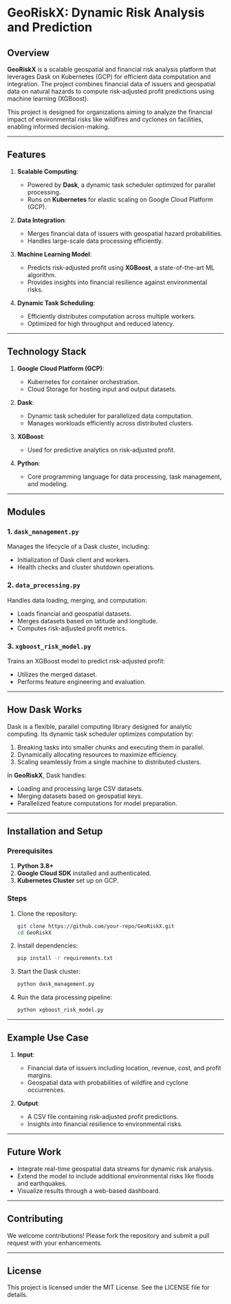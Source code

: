 # **GeoRiskX: Dynamic Risk Analysis and Prediction**

## Overview
**GeoRiskX** is a scalable geospatial and financial risk analysis platform that leverages Dask on Kubernetes (GCP) for efficient data computation and integration. The project combines financial data of issuers and geospatial data on natural hazards to compute risk-adjusted profit predictions using machine learning (XGBoost).

This project is designed for organizations aiming to analyze the financial impact of environmental risks like wildfires and cyclones on facilities, enabling informed decision-making.

---

## Features
1. **Scalable Computing**:
   - Powered by **Dask**, a dynamic task scheduler optimized for parallel processing.
   - Runs on **Kubernetes** for elastic scaling on Google Cloud Platform (GCP).

2. **Data Integration**:
   - Merges financial data of issuers with geospatial hazard probabilities.
   - Handles large-scale data processing efficiently.

3. **Machine Learning Model**:
   - Predicts risk-adjusted profit using **XGBoost**, a state-of-the-art ML algorithm.
   - Provides insights into financial resilience against environmental risks.

4. **Dynamic Task Scheduling**:
   - Efficiently distributes computation across multiple workers.
   - Optimized for high throughput and reduced latency.

---

## Technology Stack
1. **Google Cloud Platform (GCP)**:
   - Kubernetes for container orchestration.
   - Cloud Storage for hosting input and output datasets.

2. **Dask**:
   - Dynamic task scheduler for parallelized data computation.
   - Manages workloads efficiently across distributed clusters.

3. **XGBoost**:
   - Used for predictive analytics on risk-adjusted profit.

4. **Python**:
   - Core programming language for data processing, task management, and modeling.

---

## Modules

### 1. `dask_management.py`
Manages the lifecycle of a Dask cluster, including:
   - Initialization of Dask client and workers.
   - Health checks and cluster shutdown operations.

### 2. `data_processing.py`
Handles data loading, merging, and computation:
   - Loads financial and geospatial datasets.
   - Merges datasets based on latitude and longitude.
   - Computes risk-adjusted profit metrics.

### 3. `xgboost_risk_model.py`
Trains an XGBoost model to predict risk-adjusted profit:
   - Utilizes the merged dataset.
   - Performs feature engineering and evaluation.

---

## How Dask Works
Dask is a flexible, parallel computing library designed for analytic computing. Its dynamic task scheduler optimizes computation by:
1. Breaking tasks into smaller chunks and executing them in parallel.
2. Dynamically allocating resources to maximize efficiency.
3. Scaling seamlessly from a single machine to distributed clusters.

In **GeoRiskX**, Dask handles:
   - Loading and processing large CSV datasets.
   - Merging datasets based on geospatial keys.
   - Parallelized feature computations for model preparation.

---

## Installation and Setup
### Prerequisites
1. **Python 3.8+**
2. **Google Cloud SDK** installed and authenticated.
3. **Kubernetes Cluster** set up on GCP.

### Steps
1. Clone the repository:
   ```bash
   git clone https://github.com/your-repo/GeoRiskX.git
   cd GeoRiskX
   ```
2. Install dependencies:
   ```bash
   pip install -r requirements.txt
   ```
3. Start the Dask cluster:
   ```bash
   python dask_management.py
   ```
4. Run the data processing pipeline:
   ```bash
   python xgboost_risk_model.py
   ```

---

## Example Use Case
1. **Input**:
   - Financial data of issuers including location, revenue, cost, and profit margins.
   - Geospatial data with probabilities of wildfire and cyclone occurrences.

2. **Output**:
   - A CSV file containing risk-adjusted profit predictions.
   - Insights into financial resilience to environmental risks.

---

## Future Work
- Integrate real-time geospatial data streams for dynamic risk analysis.
- Extend the model to include additional environmental risks like floods and earthquakes.
- Visualize results through a web-based dashboard.

---

## Contributing
We welcome contributions! Please fork the repository and submit a pull request with your enhancements.

---

## License
This project is licensed under the MIT License. See the LICENSE file for details.

